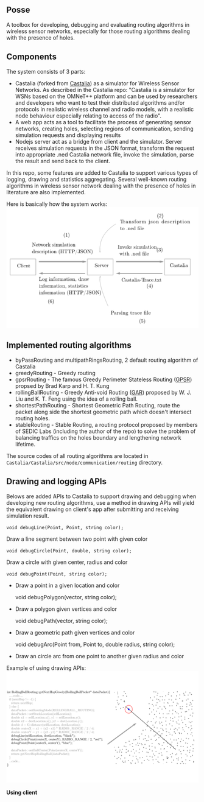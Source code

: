 
## Posse
A toolbox for developing, debugging and evaluating routing algorithms in wireless sensor networks, especially for those routing algorithms dealing with the presence of holes.

## Components

The system consists of 3 parts: 
* Castalia (forked from [Castalia](https://github.com/boulis/Castalia/)) as a simulator for Wireless Sensor Networks. As described
in the Castalia repo: "Castalia is a simulator for WSNs based on the OMNeT++ platform and can be used by researchers and developers who want to test their distributed algorithms and/or protocols in realistic wireless channel and radio models, with a realistic node behaviour especially relating to access of the radio".
* A web app acts as a tool to facilitate the process of generating sensor networks, 
creating holes, selecting regions of communication, sending simulation requests and displaying results
* Nodejs server act as a bridge from client and the simulator. Server receives simulation requests in the JSON format, transform the request into appropriate .ned Castalia network file, invoke the simulation, parse the result and send back to the client.

In this repo, some features are added to Castalia to support various types of 
logging, drawing and statistics aggregating. Several well-known routing algorithms in wireless sensor network dealing with the presence
of holes in literature are also implemented.

Here is basically how the system works:
![Alt text](images/system.png?raw=true "System architecture")

## Implemented routing algorithms
- byPassRouting and multipathRingsRouting, 2 default routing algorithm of Castalia
- greedyRouting - Greedy routing 
- gpsrRouting - The famous Greedy Perimeter Stateless Routing ([GPSR](http://www.icir.org/bkarp/jobs/gpsr-mobicom2000.pdf)) propsed by Brad Karp and H. T. Kung
- rollingBallRouting - Greedy Anti-void Routing ([GAR](https://ieeexplore.ieee.org/document/4273761/)) proposed by W. J. Liu and K. T. Feng using the idea of a rolling ball.
- shortestPathRouting - Shortest Geometric Path Routing, route the packet along side the shortest geometric path which doesn't intersect routing holes.
- stableRouting - Stable Routing, a routing protocol proposed by members of SEDIC Labs (including the author of the repo) to solve the problem of balancing traffics on the holes boundary and lengthening network lifetime.

The source codes of all routing algorithms 
are located in `Castalia/Castalia/src/node/communication/routing` directory.

## Drawing and logging APIs

Belows are added APIs to Castalia to support drawing and debugging when developing new routing algorithms, 
use a method in drawing APIs will yield the equivalent drawing on client's app after submitting and receiving simulation result.

	void debugLine(Point, Point, string color);
  Draw a line segment between two point with given color
	
	void debugCircle(Point, double, string color);
  Draw a circle with given center, radius and color
	
	void debugPoint(Point, string color);
- Draw a point in a given location and color
	
	
	void debugPolygon(vector<Point>, string color);
- Draw a polygon given vertices and color

	
	void debugPath(vector<Point>, string color);
- Draw a geometric path given vertices and color
	
	
	void debugArc(Point from, Point to, double radius, string color);
- Draw an circle arc from one point to another given radius and color

Example of using drawing APIs:
![Alt text](images/debug_apis.png?raw=true "System architecture")

**Using client**


